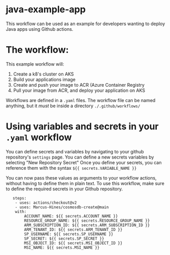 # java-example-app

This workflow can be used as an example for developers wanting to deploy Java apps using Github actions.

# The workflow:
This example workflow will:
   1. Create a k8's cluster on AKS 
   2. Build your applications image
   3. Create and push your image to ACR (Azure Container Registry 
   4. Pull your image from ACR, and deploy your application on AKS 

Workflows are defined in a `.yaml` files. The workflow file can be named anything, but it _must_ be inside a directory `./.github/workflows/`

# Using variables and secrets in your `.yaml` workflow
You can define secrets and variables by navigating to your github repository's `settings` page. You can define a new secrets variables by selecting "New Repository Secret"
Once you define your secrets, you can reference them with the syntax `${{ secrets.VARIABLE_NAME }}`

You can now pass these values as arguments to your workflow actions, without having to define them in plain text. To use this workflow, make sure to define the required secrets in your Github repository.

```
   steps:
    - uses: actions/checkout@v2
    - uses: Marcus-Hines/cosmosdb-create@main
    with:
        ACCOUNT_NAME: ${{ secrets.ACCOUNT_NAME }}
        RESOURCE_GROUP_NAME: ${{ secrets.RESOURCE_GROUP_NAME }}
        ARM_SUBSCRIPTION_ID: ${{ secrets.ARM_SUBSCRIPTION_ID }}
        ARM_TENANT_ID: ${{ secrets.ARM_TENANT_ID }}
        SP_USERNAME: ${{ secrets.SP_USERNAME }}
        SP_SECRET: ${{ secrets.SP_SECRET }}
        MSI_OBJECT_ID: ${{ secrets.MSI_OBJECT_ID }}
        MSI_NAME: ${{ secrets.MSI_NAME }}
```





